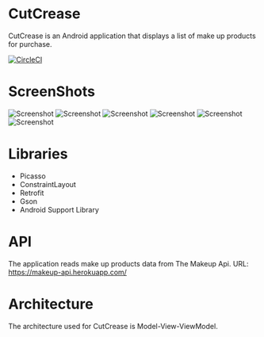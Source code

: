 # CutCrease

CutCrease is an Android application that displays a list of make up products for purchase.

[![CircleCI](https://circleci.com/gh/PabiMoloi/CutCrease.svg?style=svg)](https://circleci.com/gh/PabiMoloi/CutCrease)


# ScreenShots
![Screenshot](https://github.com/PabiMoloi/CutCrease/blob/develop/art/splash.png)
![Screenshot](https://github.com/PabiMoloi/CutCrease/blob/develop/art/login.png)
![Screenshot](https://github.com/PabiMoloi/CutCrease/blob/develop/art/landing.png)
![Screenshot](https://github.com/PabiMoloi/CutCrease/blob/develop/art/blush.png)
![Screenshot](https://github.com/PabiMoloi/CutCrease/blob/develop/art/product.png)
![Screenshot](https://github.com/PabiMoloi/CutCrease/blob/develop/art/product_detail.png)

# Libraries
- Picasso
- ConstraintLayout
- Retrofit
- Gson
- Android Support Library

# API
The application reads make up products data from The Makeup Api. 
URL: https://makeup-api.herokuapp.com/


# Architecture
The architecture used for CutCrease is Model-View-ViewModel.

